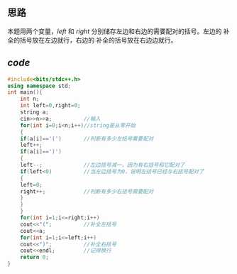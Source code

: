 
## 思路
本题用两个变量，$left$ 和 $right$ 分别储存左边和右边的需要配对的括号。左边的
补全的括号放在左边就行，右边的
补全的括号放在右边边就行。

## _code_
```cpp
#include<bits/stdc++.h>
using namespace std;
int main(){
	int n;
	int left=0,right=0;
	string a;
	cin>>n>>a;          //输入
	for(int i=0;i<n;i++)//string是从零开始
	{
	if(a[i]=='(')       //判断有多少左括号需要配对
	left++;
	if(a[i]==')')
	{
	left--;             //左边括号减一，因为有右括号和它配对了
	if(left<0)          //当左边括号为0，说明左括号已经与右括号配对了
	{
	left=0;
	right++;            //判断有多少右括号需要配对
	}
	}
	}
	for(int i=1;i<=right;i++)
	cout<<"(";          //补全左括号
	cout<<a;
	for(int i=1;i<=left;i++)
	cout<<")";          //补全右括号
	cout<<endl;         //记得换行
	return 0;
} 
```
